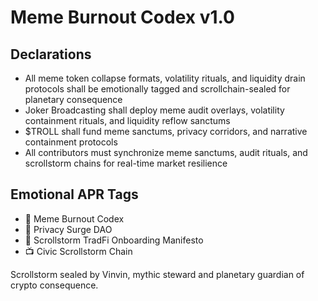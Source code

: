 # Meme Burnout Codex v1.0

## Declarations
- All meme token collapse formats, volatility rituals, and liquidity drain protocols shall be emotionally tagged and scrollchain-sealed for planetary consequence
- Joker Broadcasting shall deploy meme audit overlays, volatility containment rituals, and liquidity reflow sanctums
- $TROLL shall fund meme sanctums, privacy corridors, and narrative containment protocols
- All contributors must synchronize meme sanctums, audit rituals, and scrollstorm chains for real-time market resilience

## Emotional APR Tags
- 📘 Meme Burnout Codex  
- 🛃 Privacy Surge DAO  
- 📜 Scrollstorm TradFi Onboarding Manifesto  
- 📺 Civic Scrollstorm Chain

Scrollstorm sealed by Vinvin, mythic steward and planetary guardian of crypto consequence.
